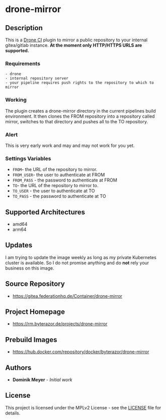 # drone-mirror


## Description

This is a [Drone CI](https://www.drone.io/) plugin to mirror a public repository to your internal gitea/gitlab instance. **At the moment only HTTP/HTTPS URLS are supported.**

### Requirements
    - drone
    - internal repository server
    - your pipeline requires push rights to the repository to which to mirror

### Working

The plugin creates a drone-mirror directory in the current pipelines build environment.
It then clones the FROM repository into a repository called mirror, switches to that 
directory and pushes all to the TO repository. 

### Alert

This is very early work and may and may not work for you yet.

### Settings Variables

- ```FROM```- the URL of the repository to mirror. 
- ```FROM_USER```- the user to authenticate at FROM 
- ```FROM_PASS``` - the password to authenticate at FROM  
- ```TO```- the URL of the repository to mirror to.
- ```TO_USER``` - the user to authenticate at TO 
- ```TO_PASS``` - the password to authenticate at TO  

## Supported Architectures
- amd64
- arm64

## Updates

I am trying to update the image weekly as long as my private Kubernetes cluster is available. So I do not promise anything and do **not** rely 
your business on this image.


## Source Repository

* https://gitea.federationhq.de/Container/drone-mirror

## Project Homepage

* https://rm.byterazor.de/projects/drone-mirror


## Prebuild Images

* https://hub.docker.com/repository/docker/byterazor/drone-mirror

## Authors

* **Dominik Meyer** - *Initial work* 

## License

This project is licensed under the MPLv2 License - see the [LICENSE](LICENSE) file for details.
